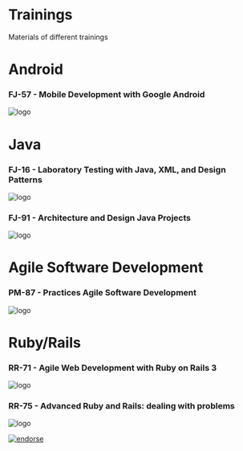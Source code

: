 Trainings
=================
Materials of different trainings


Android
=======

### FJ-57 - Mobile Development with Google Android ###
![logo](http://www.caelum.com.br/imagens/cursos/icones/100/FJ-57.png)


Java
====

### FJ-16 - Laboratory Testing with Java, XML, and Design Patterns ###
![logo](http://www.caelum.com.br/imagens/cursos/icones/100/FJ-16.png)

### FJ-91 - Architecture and Design Java Projects ###
![logo](http://www.caelum.com.br/imagens/cursos/icones/100/FJ-91.png) 


Agile Software Development
==========================

### PM-87 - Practices Agile Software Development ###
![logo](http://www.caelum.com.br/imagens/cursos/icones/100/PM-87.png) 


Ruby/Rails
==========

### RR-71 - Agile Web Development with Ruby on Rails 3 ###
![logo](http://www.caelum.com.br/imagens/cursos/icones/100/RR-71.png) 

### RR-75 - Advanced Ruby and Rails: dealing with problems ###
![logo](http://www.caelum.com.br/imagens/cursos/icones/100/RR-75.png) 


[![endorse](http://api.coderwall.com/while42/endorsecount.png)](http://coderwall.com/while42)

